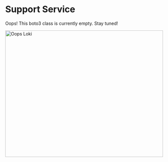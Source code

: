 # Support Service

Oops! This boto3 class is currently empty. Stay tuned!

<img src="{{ base_url }}/images/oops_loki.png" width="500" height="400" title="Oops Loki">
